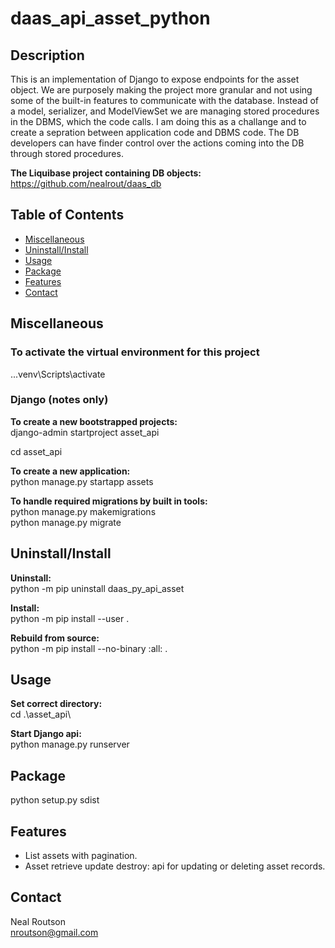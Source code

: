 # daas_api_asset_python

## Description

This is an implementation of Django to expose endpoints for the asset object.  We are purposely making the project more granular and 
not using some of the built-in features to communicate with the database.  Instead of a model, serializer,  and ModelViewSet we
are managing stored procedures in the DBMS, which the code calls.  I am doing this as a challange and to create a sepration between
application code and DBMS code.  The DB developers can have finder control over the actions coming into the DB through stored procedures.

__The Liquibase project containing DB objects:__  
https://github.com/nealrout/daas_db


## Table of Contents

- [Miscellaneous](#miscellaneous)
- [Uninstall/Install](#uninstall/install)
- [Usage](#usage)
- [Package](#package)
- [Features](#features)
- [Contact](#contact)

## Miscellaneous
### To activate the virtual environment for this project
..\.venv\Scripts\activate

### Django (notes only)
__To create a new bootstrapped projects:__  
django-admin startproject asset_api

cd asset_api  

__To create a new application:__  
python manage.py startapp assets

__To handle required migrations by built in tools:__  
python manage.py makemigrations  
python manage.py migrate

## Uninstall/Install
__Uninstall:__  
python -m pip uninstall daas_py_api_asset

__Install:__  
python -m pip install --user .


__Rebuild from source:__  
python -m pip install --no-binary :all: .


## Usage
__Set correct directory:__  
cd .\asset_api\  

__Start Django api:__  
python manage.py runserver

## Package
python setup.py sdist

## Features
- List assets with pagination.
- Asset retrieve update destroy: api for updating or deleting asset records.

## Contact
Neal Routson  
nroutson@gmail.com